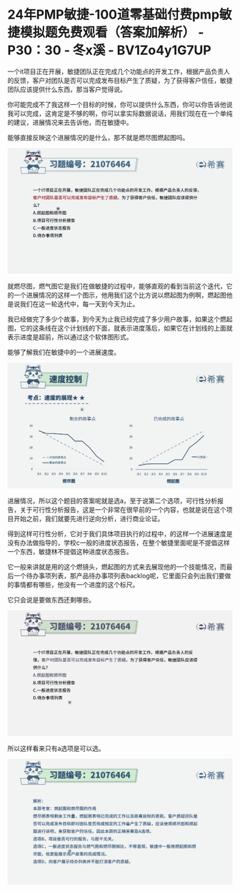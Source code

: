 # 24年PMP敏捷-100道零基础付费pmp敏捷模拟题免费观看（答案加解析） - P30：30 - 冬x溪 - BV1Zo4y1G7UP

一个it项目正在开展，敏捷团队正在完成几个功能点的开发工作，根据产品负责人的反馈，客户对团队是否可以完成发布目标产生了质疑，为了获得客户信任，敏捷团队应该提供什么东西，那当客户觉得说。

你可能完成不了我这样一个目标的时候，你可以提供什么东西，你可以你告诉他说我可以完成，这肯定是不够的啊，你可以拿实际数据说话，用我们现在在一个单纯的建议，进展情况来去告诉他，而在敏捷中。

能够直接反映这个进展情况的是什么，那不就是燃尽图燃起图吗。

![](img/0cd9ab768e80b8c92eb93600d6e8f0a5_1.png)

就燃尽图，燃气图它是我们在做敏捷的过程中，能够直观的看到当前这个迭代，它的一个进展情况的这样一个图示，他用我们这个比方说以燃起图为例啊，燃起图他是说我们在这一轮迭代中，每一天到今天为止。

我已经做完了多少个故事，到今天为止我已经完成了多少用户故事，如果这个燃起图，它的这条线在这个计划线的下面，就表示进度落后，如果它在计划线的上面就表示进度是超前，所以通过这个软体图形式。

能够了解我们在敏捷中的一个进展速度。

![](img/0cd9ab768e80b8c92eb93600d6e8f0a5_3.png)

进展情况，所以这个题目的答案呢就是选a，至于说第二个选项，可行性分析报告，关于可行性分析报告，这是一个非常在很早前的一个内容，也就是说在这个项目开始之前，我们就要先进行逆向分析，进行商业论证。

得到这样可行性分析，它对于我们具体项目执行的过程中，的这样一个进展速度是没有办法做指导的，学校c一般的进度状态报告，在整个敏捷里面呢是不提倡这样一个东西，敏捷林不提倡这种进度状态报告。

它一般来讲就是用的这个燃镜头，燃起图的方式来去展现他的一个技能情况，而最后一个待办事项列表，那产品待办事项列表backlog呢，它里面只会列出我们要做的事情都有哪些，他没有一个进度的这个标尺。

它只会说是要做东西还剩哪些。

![](img/0cd9ab768e80b8c92eb93600d6e8f0a5_5.png)

所以这样看来只有a选项是可以选。

![](img/0cd9ab768e80b8c92eb93600d6e8f0a5_7.png)
